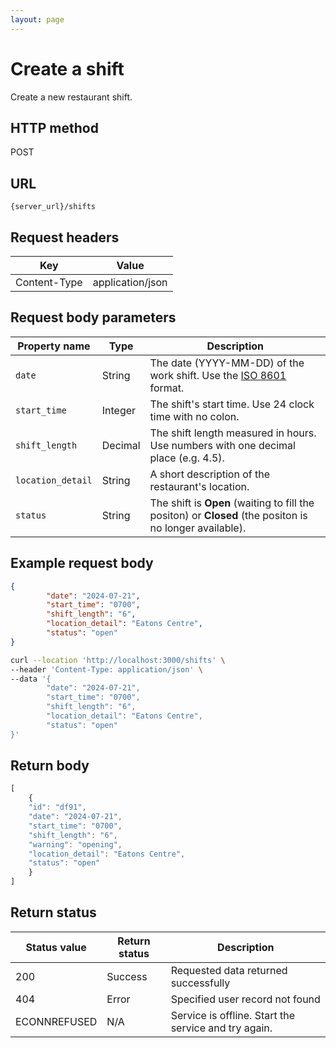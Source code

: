 ```yaml
---
layout: page
---
```


# Create a shift

Create a new restaurant shift.

## HTTP method

POST

## URL

```shell
{server_url}/shifts
```

## Request headers

| Key | Value |
|---|---|
| Content-Type | application/json |

## Request body parameters

| Property name | Type | Description |
| ------------- | ----------- | ----------- |
| `date`    | String | The date (YYYY-MM-DD) of the work shift. Use the [ISO 8601](https://en.wikipedia.org/wiki/ISO_8601) format.|
| `start_time` | Integer | The shift's start time. Use 24 clock time with no colon.|
| `shift_length` | Decimal | The shift length measured in hours. Use numbers with one decimal place (e.g. 4.5).|
| `location_detail`  | String | A short description of the restaurant's location.|
| `status`  | String | The shift is **Open** (waiting to fill the positon) or **Closed** (the positon is no longer available).|

## Example request body

```json
{
        "date": "2024-07-21",
        "start_time": "0700",
        "shift_length": "6",
        "location_detail": "Eatons Centre",
        "status": "open"
}
```

```bash
curl --location 'http://localhost:3000/shifts' \
--header 'Content-Type: application/json' \
--data '{
        "date": "2024-07-21",
        "start_time": "0700",
        "shift_length": "6",
        "location_detail": "Eatons Centre",
        "status": "open"
}'
```

## Return body

```js
[
    {
    "id": "df91",
    "date": "2024-07-21",
    "start_time": "0700",
    "shift_length": "6",
    "warning": "opening",
    "location_detail": "Eatons Centre",
    "status": "open"
    }
]
```

## Return status

| Status value | Return status | Description |
| ------------- | ----------- | ----------- |
| 200 | Success | Requested data returned successfully |
| 404 | Error | Specified user record not found |
|  ECONNREFUSED | N/A | Service is offline. Start the service and try again. |
